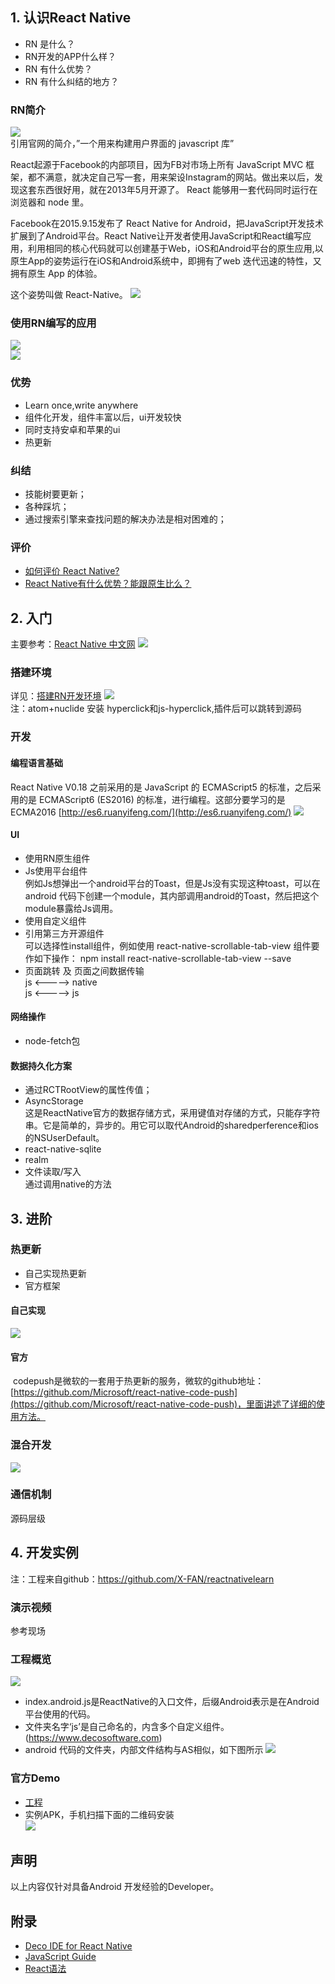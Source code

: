 ## 1. 认识React Native
* RN 是什么？
* RN开发的APP什么样？
* RN 有什么优势？
* RN 有什么纠结的地方？

### RN简介
![](./image/1.png)  
引用官网的简介，”一个用来构建用户界面的 javascript 库”

React起源于Facebook的内部项目，因为FB对市场上所有 JavaScript MVC 框架，都不满意，就决定自己写一套，用来架设Instagram的网站。做出来以后，发现这套东西很好用，就在2013年5月开源了。
React 能够用一套代码同时运行在浏览器和 node 里。

Facebook在2015.9.15发布了 React Native for Android，把JavaScript开发技术扩展到了Android平台。React Native让开发者使用JavaScript和React编写应用，利用相同的核心代码就可以创建基于Web，iOS和Android平台的原生应用,以原生App的姿势运行在iOS和Android系统中，即拥有了web 迭代迅速的特性，又拥有原生 App 的体验。

这个姿势叫做 React-Native。
![](./image/2.png)  

### 使用RN编写的应用
![](./image/3.png)  
![](./image/4.png)  

### 优势
* Learn once,write anywhere
* 组件化开发，组件丰富以后，ui开发较快
* 同时支持安卓和苹果的ui
* 热更新

### 纠结
* 技能树要更新；
* 各种踩坑；
* 通过搜索引擎来查找问题的解决办法是相对困难的；

### 评价
* [如何评价 React Native?](https://www.zhihu.com/question/27852694?sort=created)
* [React Native有什么优势？能跟原生比么？](https://www.zhihu.com/question/36722811?sort=created)

## 2. 入门
主要参考：[React Native 中文网](http://reactnative.cn)
![](./image/5.png)  

### 搭建环境
详见：[搭建RN开发环境](http://reactnative.cn/docs/0.39/getting-started.html)
![](./image/6.png)  
注：atom+nuclide 安装 hyperclick和js-hyperclick,插件后可以跳转到源码

### 开发
#### 编程语言基础  
React Native V0.18 之前采用的是 JavaScript 的 ECMAScript5 的标准，之后采用的是 ECMAScript6 (ES2016) 的标准，进行编程。这部分要学习的是 ECMA2016 [http://es6.ruanyifeng.com/](http://es6.ruanyifeng.com/)
![](./image/7.png)

#### UI
* 使用RN原生组件
* Js使用平台组件  
例如Js想弹出一个android平台的Toast，但是Js没有实现这种toast，可以在android 代码下创建一个module，其内部调用android的Toast，然后把这个module暴露给Js调用。
* 使用自定义组件
* 引用第三方开源组件  
可以选择性install组件，例如使用 react-native-scrollable-tab-view 组件要作如下操作：
npm install react-native-scrollable-tab-view --save
* 页面跳转 及 页面之间数据传输  
js <-----> native  
js <-----> js

#### 网络操作
* node-fetch包

#### 数据持久化方案
* 通过RCTRootView的属性传值；
* AsyncStorage  
这是ReactNative官方的数据存储方式，采用键值对存储的方式，只能存字符串。它是简单的，异步的。用它可以取代Android的sharedperference和ios的NSUserDefault。
* react-native-sqlite
* realm
* 文件读取/写入  
通过调用native的方法

## 3. 进阶
### 热更新
* 自己实现热更新
* 官方框架

#### 自己实现
![](./image/8.png)

#### 官方
 codepush是微软的一套用于热更新的服务，微软的github地址：[https://github.com/Microsoft/react-native-code-push](https://github.com/Microsoft/react-native-code-push)，里面讲述了详细的使用方法。

### 混合开发
![](./image/9.png)

### 通信机制
源码层级

## 4. 开发实例
注：工程来自github：https://github.com/X-FAN/reactnativelearn

### 演示视频
参考现场

### 工程概览
![](./image/10.png)

* index.android.js是ReactNative的入口文件，后缀Android表示是在Android平台使用的代码。
* 文件夹名字‘js’是自己命名的，内含多个自定义组件。(https://www.decosoftware.com)
* android 代码的文件夹，内部文件结构与AS相似，如下图所示
![](./image/11.png)

### 官方Demo
* [工程](https://github.com/facebook/react-native#examples)
* 实例APK，手机扫描下面的二维码安装  
![](./image/app-qrcode-rn_demo.png)

## 声明
以上内容仅针对具备Android 开发经验的Developer。

## 附录
* [Deco IDE for React Native](https://www.decosoftware.com)
* [JavaScript Guide](https://github.com/airbnb/javascript)
* [React语法](https://facebook.github.io/react/)
